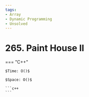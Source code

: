 ```yaml
---
tags:
- Array
- Dynamic Programming
- Unsolved
---
```



# 265. Paint House II

=== "C++"

    $Time: O()$

    $Space: O()$

    ```c++
    ```